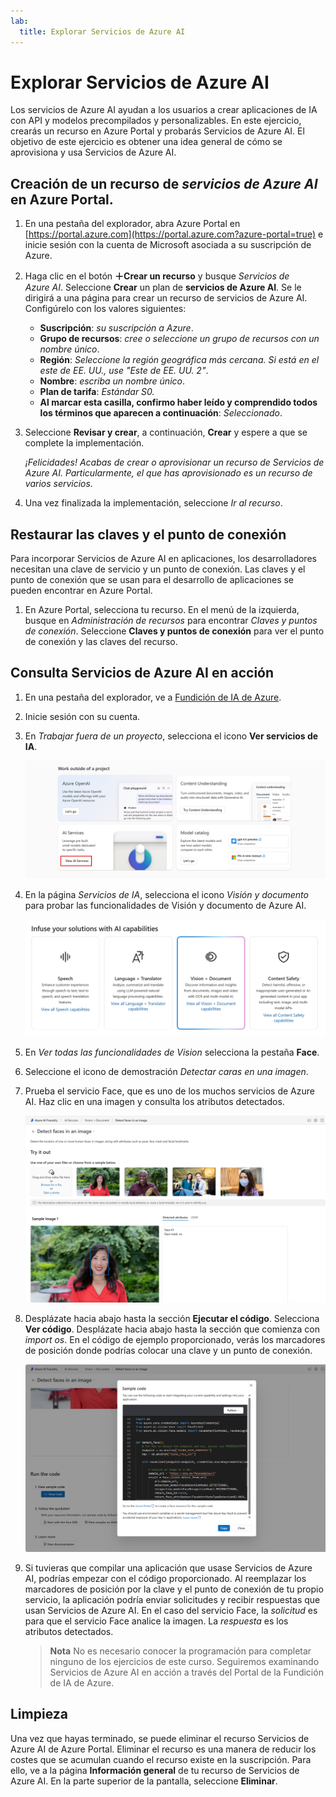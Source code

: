 ```yaml
---
lab:
  title: Explorar Servicios de Azure AI
---
```


# Explorar Servicios de Azure AI

Los servicios de Azure AI ayudan a los usuarios a crear aplicaciones de IA con API y modelos precompilados y personalizables. En este ejercicio, crearás un recurso en Azure Portal y probarás Servicios de Azure AI. El objetivo de este ejercicio es obtener una idea general de cómo se aprovisiona y usa Servicios de Azure AI.

## Creación de un recurso de *servicios de Azure AI* en Azure Portal.

1. En una pestaña del explorador, abra Azure Portal en [https://portal.azure.com](https://portal.azure.com?azure-portal=true) e inicie sesión con la cuenta de Microsoft asociada a su suscripción de Azure.

1. Haga clic en el botón **&#65291;Crear un recurso** y busque *Servicios de Azure AI*. Seleccione **Crear** un plan de **servicios de Azure AI**. Se le dirigirá a una página para crear un recurso de servicios de Azure AI. Configúrelo con los valores siguientes:
    - **Suscripción**: *su suscripción a Azure*.
    - **Grupo de recursos**: *cree o seleccione un grupo de recursos con un nombre único*.
    - **Región**: *Seleccione la región geográfica más cercana. Si está en el este de EE. UU., use "Este de EE. UU. 2"*.
    - **Nombre**: *escriba un nombre único*.
    - **Plan de tarifa**: *Estándar S0.*
    - **Al marcar esta casilla, confirmo haber leído y comprendido todos los términos que aparecen a continuación**: *Seleccionado*.

1. Seleccione **Revisar y crear**, a continuación, **Crear** y espere a que se complete la implementación.

    *¡Felicidades! Acabas de crear o aprovisionar un recurso de Servicios de Azure AI. Particularmente, el que has aprovisionado es un recurso de varios servicios.*

1. Una vez finalizada la implementación, seleccione *Ir al recurso*. 

## Restaurar las claves y el punto de conexión

Para incorporar Servicios de Azure AI en aplicaciones, los desarrolladores necesitan una clave de servicio y un punto de conexión. Las claves y el punto de conexión que se usan para el desarrollo de aplicaciones se pueden encontrar en Azure Portal. 

1. En Azure Portal, selecciona tu recurso. En el menú de la izquierda, busque en *Administración de recursos* para encontrar *Claves y puntos de conexión*. Seleccione **Claves y puntos de conexión** para ver el punto de conexión y las claves del recurso. 

## Consulta Servicios de Azure AI en acción

1. En una pestaña del explorador, ve a [Fundición de IA de Azure](https://ai.azure.com?azure-portal=true).

1. Inicie sesión con su cuenta. 

1. En *Trabajar fuera de un proyecto*, selecciona el icono **Ver servicios de IA**.
 
    ![Captura de pantalla del menú izquierdo en la pantalla del proyecto con Servicios de IA seleccionado](./media/view-ai-foundry-outside-project.png)  

1. En la página *Servicios de IA*, selecciona el icono *Visión y documento* para probar las funcionalidades de Visión y documento de Azure AI.

    ![Captura de pantalla del icono Visión y documento seleccionado en la página Servicios de IA.](./media/vision-document-tile.png)

1. En *Ver todas las funcionalidades de Vision* selecciona la pestaña **Face**. 

1. Seleccione el icono de demostración *Detectar caras en una imagen*. 

1. Prueba el servicio Face, que es uno de los muchos servicios de Azure AI. Haz clic en una imagen y consulta los atributos detectados. 

    ![Captura de pantalla de la demostración de detección de caras en el Portal de la Fundición de IA de Azure.](./media/detect-faces-demo.png)

1. Desplázate hacia abajo hasta la sección **Ejecutar el código**. Selecciona **Ver código**. Desplázate hacia abajo hasta la sección que comienza con *import os*. En el código de ejemplo proporcionado, verás los marcadores de posición donde podrías colocar una clave y un punto de conexión.

    ![Captura de pantalla de la pantalla Ver código con una vista de los marcadores de posición de código para la clave y el punto de conexión.](./media/view-code-example.png) 

1. Si tuvieras que compilar una aplicación que usase Servicios de Azure AI, podrías empezar con el código proporcionado. Al reemplazar los marcadores de posición por la clave y el punto de conexión de tu propio servicio, la aplicación podría enviar solicitudes y recibir respuestas que usan Servicios de Azure AI. En el caso del servicio Face, la *solicitud* es para que el servicio Face analice la imagen. La *respuesta* es los atributos detectados. 

    >**Nota** No es necesario conocer la programación para completar ninguno de los ejercicios de este curso. Seguiremos examinando Servicios de Azure AI en acción a través del Portal de la Fundición de IA de Azure.  
 
## Limpieza 

Una vez que hayas terminado, se puede eliminar el recurso Servicios de Azure AI de Azure Portal. Eliminar el recurso es una manera de reducir los costes que se acumulan cuando el recurso existe en la suscripción. Para ello, ve a la página **Información general** de tu recurso de Servicios de Azure AI. En la parte superior de la pantalla, seleccione **Eliminar**.









